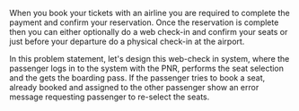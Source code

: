 When you book your tickets with an airline you are required to complete the payment and confirm your reservation. Once the reservation is complete then you can either optionally do a web check-in and confirm your seats or just before your departure do a physical check-in at the airport.

In this problem statement, let's design this web-check in system, where the passenger logs in to the system with the PNR, performs the seat selection and the gets the boarding pass. If the passenger tries to book a seat, already booked and assigned to the other passenger show an error message requesting passenger to re-select the seats.